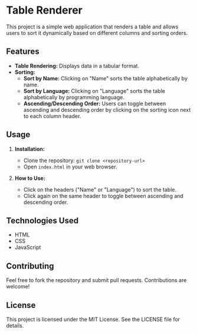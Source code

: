 # Table Renderer

This project is a simple web application that renders a table and allows users to sort it dynamically based on different columns and sorting orders.

## Features

- **Table Rendering:** Displays data in a tabular format.
- **Sorting:**
  - **Sort by Name:** Clicking on "Name" sorts the table alphabetically by name.
  - **Sort by Language:** Clicking on "Language" sorts the table alphabetically by programming language.
  - **Ascending/Descending Order:** Users can toggle between ascending and descending order by clicking on the sorting icon next to each column header.

## Usage

1. **Installation:**
   - Clone the repository: `git clone <repository-url>`
   - Open `index.html` in your web browser.

2. **How to Use:**
   - Click on the headers ("Name" or "Language") to sort the table.
   - Click again on the same header to toggle between ascending and descending order.

## Technologies Used

- HTML
- CSS
- JavaScript

## Contributing

Feel free to fork the repository and submit pull requests. Contributions are welcome!

## License

This project is licensed under the MIT License. See the LICENSE file for details.

